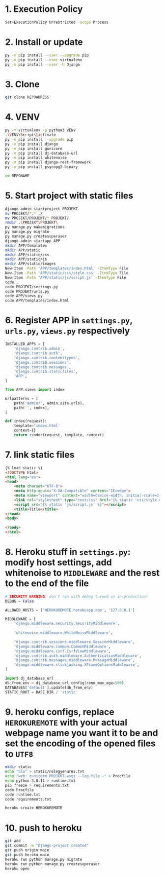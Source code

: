 # 1. Execution Policy
```sh
Set-ExecutionPolicy Unrestricted -Scope Process
```

# 2. Install or update
```sh
py -m pip install --user --upgrade pip
py -m pip install --user virtualenv
py -m pip install --user -U Django
```

# 3. Clone
```sh
git clone REPOADRESS
```

# 4. VENV
```sh
py -m virtualenv -p python3 VENV
.\VENV\Scripts\activate
py -m pip install --upgrade pip
py -m pip install django
py -m pip install gunicorn
py -m pip install dj-database-url
py -m pip install whitenoise
py -m pip install django-rest-framework
py -m pip install psycopg2-binary

cd REPONAME
```

# 5. Start project with static files
```sh
django-admin startproject PROJEKT
mv PROJEKT/*.* ./
mv PROJEKT/PROJEKT/* PROJEKT/
rmdir .\PROJEKT\PROJEKT\
py manage.py makemigrations
py manage.py migrate
py manage.py createsuperuser
django-admin startapp APP
mkdir APP/templates
mkdir APP/static
mkdir APP/static/css
mkdir APP/static/js
mkdir APP/static/images
New-Item -Path 'APP/templates/index.html' -ItemType File
New-Item -Path 'APP/static/css/style.css' -ItemType File
New-Item -Path 'APP/static/js/script.js' -ItemType File
code .
code PROJEKT/settings.py
code PROJEKT/urls.py
code APP/views.py
code APP/templates/index.html
```

# 6. Register APP in ``settings.py``, ``urls.py``, ``views.py`` respectively
```py
INSTALLED_APPS = [
    'django.contrib.admin',
    'django.contrib.auth',
    'django.contrib.contenttypes',
    'django.contrib.sessions',
    'django.contrib.messages',
    'django.contrib.staticfiles',
    'APP',
]
```
```py
from APP.views import index

urlpatterns = [
    path('admin/', admin.site.urls),
    path('', index),
]
```
```py
def index(request):
    template='index.html'
    context={}
    return render(request, template, context)
```

# 7. link static files
```html
{% load static %}
<!DOCTYPE html>
<html lang="en">
<head>
    <meta charset="UTF-8">
    <meta http-equiv="X-UA-Compatible" content="IE=edge">
    <meta name="viewport" content="width=device-width, initial-scale=1.0">
    <link rel="stylesheet" type="text/css" href="{% static 'css/style.css' %}">
    <script src="{% static 'js/script.js' %}"></script>
    <title>Title</title>
</head>
<body>
    
</body>
</html>
```

# 8. Heroku stuff in ``settings.py``: modify host settings, add whitenoise to ``MIDDLEWARE`` and the rest to the end of the file
```py
# SECURITY WARNING: don't run with debug turned on in production!
DEBUG = False

ALLOWED_HOSTS = ['HEROKUREMOTE.herokuapp.com', '127.0.0.1']
```
```py
MIDDLEWARE = [
    'django.middleware.security.SecurityMiddleware',
    
    'whitenoise.middleware.WhiteNoiseMiddleware',
    
    'django.contrib.sessions.middleware.SessionMiddleware',
    'django.middleware.common.CommonMiddleware',
    'django.middleware.csrf.CsrfViewMiddleware',
    'django.contrib.auth.middleware.AuthenticationMiddleware',
    'django.contrib.messages.middleware.MessageMiddleware',
    'django.middleware.clickjacking.XFrameOptionsMiddleware',
]
```
```py
import dj_database_url
db_from_env = dj_database_url.config(conn_max_age=500)
DATABASES['default'].update(db_from_env)
STATIC_ROOT = BASE_DIR / 'static'
```

# 9.  heroku configs, replace ``HEROKUREMOTE`` with your actual webpage name you want it to be and set the encoding of the opened files to ``UTF8``
```sh
mkdir static
echo "bla" > static/nelegyenures.txt
echo "web: gunicorn PROJEKT.wsgi --log-file -" > Procfile
echo python-3.8.11 > runtime.txt
pip freeze > requirements.txt
code Procfile
code runtime.txt
code requirements.txt

heroku create HEROKUREMOTE
```

# 10. push to heroku
```sh
git add .
git commit -m "Django-project created"
git push origin main
git push heroku main
heroku run python manage.py migrate
heroku run python manage.py createsuperuser
heroku open
```
































